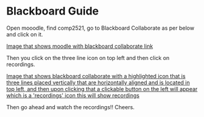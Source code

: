 # Blackboard Guide

Open mooodle, find comp2521, go to Blackboard Collaborate as per below and click on it.

[Image that shows moodle with blackboard collaborate link](assets/img/bb1.png)

Then you click on the three line icon on top left and then click on recordings.

[Image that shows blackboard collaborate with a highlighted icon that is three lines placed vertically that are horizontally aligned and is located in top left, and then upon clicking that a clickable button on the left will appear which is a 'recordings' icon this will show recordings](assets/img/bb2.png)

Then go ahead and watch the recordings!!  Cheers.
